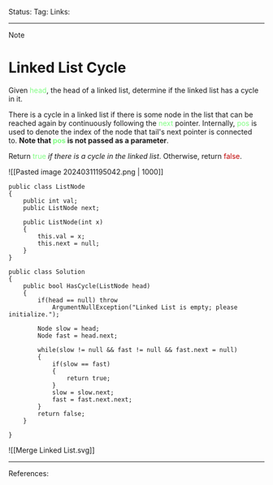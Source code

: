 Status: 
Tag:
Links:

---
> [!note] 
>  # Linked List Cycle

Given <span style="color:#81fd83">head</span>, the head of a linked list, determine if the linked list has a cycle in it.

There is a cycle in a linked list if there is some node in the list that can be reached again by continuously following the <span style="color:#81fd83">next</span> pointer. Internally, <span style="color:#81fd83">pos</span> is used to denote the index of the node that tail's next pointer is connected to. **Note that <span style="color:#81fd83">pos</span> is not passed as a parameter**.

Return <span style="color:#81fd83">true</span> _if there is a cycle in the linked list_. Otherwise, return <span style="color:#c00000">false</span>.

![[Pasted image 20240311195042.png | 1000]]


``` run-csharp
public class ListNode 
{
	public int val;
	public ListNode next;
	
	public ListNode(int x)
	{
		this.val = x;
		this.next = null;
	}
}
```

``` run-csharp
public class Solution
{
	public bool HasCycle(ListNode head)
	{
		if(head == null) throw 
			ArgumentNullException("Linked List is empty; please initialize.");

		Node slow = head;
		Node fast = head.next;

		while(slow != null && fast != null && fast.next = null)
		{
			if(slow == fast)
			{
				return true;
			}
			slow = slow.next;
			fast = fast.next.next;
		}
		return false;
	}

}
```

![[Merge Linked List.svg]]

---
References:
